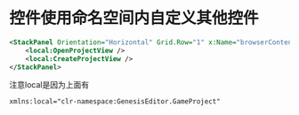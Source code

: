 # 控件使用命名空间内自定义其他控件

```xml
<StackPanel Orientation="Horizontal" Grid.Row="1" x:Name="browserContent">
    <local:OpenProjectView />
    <local:CreateProjectView />
</StackPanel>
```

注意local是因为上面有
```xml
xmlns:local="clr-namespace:GenesisEditor.GameProject"
```